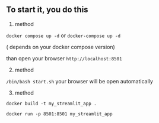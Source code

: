 ## To start it, you do this


1. method 

  `docker compose up -d` or `docker-compose up -d` 

  ( depends on your docker compose version)

  than open your browser `http://localhost:8501`

2. method 

  `/bin/bash start.sh`  your browser will be open automatically

3. method 

`docker build -t my_streamlit_app .`

`docker run -p 8501:8501 my_streamlit_app`
 

